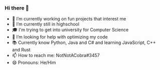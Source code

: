 ### Hi there 👋

- 🔭 I’m currently working on fun projects that interest me
- 🌱 I’m currently still in highschool
- 🎓 I'm trying to get into university for Computer Science
- 🤔 I’m looking for help with optimizing my code
- 📚 Currently know Python, Java and C# and learning JavaScript, C++ and Rust
- 📫 How to reach me: NotNotACobra#3457
- 😄 Pronouns: He/Him
